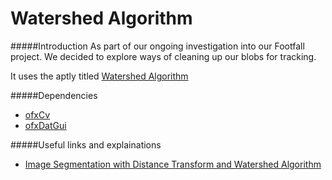 Watershed Algorithm
===
#####Introduction
As part of our ongoing investigation into our Footfall project. We decided to explore ways of cleaning up our blobs for tracking.

It uses the aptly titled [Watershed Algorithm](http://docs.opencv.org/master/d7/d1b/group__imgproc__misc.html#ga3267243e4d3f95165d55a618c65ac6e1&gsc.tab=0)

#####Dependencies
* [ofxCv](https://github.com/kylemcdonald/ofxCv)
* [ofxDatGui](https://github.com/braitsch/ofxDatGui.git)

#####Useful links and explainations
* [Image Segmentation with Distance Transform and Watershed Algorithm](http://docs.opencv.org/master/d2/dbd/tutorial_distance_transform.html#gsc.tab=0)